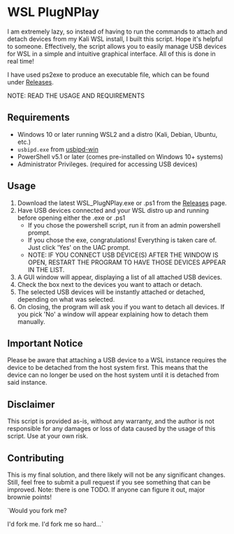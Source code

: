 # WSL PlugNPlay

I am extremely lazy, so instead of having to run the commands to attach and detach devices from my Kali WSL install, I built this script. Hope it's helpful to someone. Effectively, the script allows you to easily manage USB devices for WSL in a simple and intuitive graphical interface. All of this is done in real time!

I have used ps2exe to produce an executable file, which can be found under [Releases](https://github.com/gh0st91/WSL_PlugNPlay/releases).

NOTE: READ THE USAGE AND REQUIREMENTS

## Requirements

- Windows 10 or later running WSL2 and a distro (Kali, Debian, Ubuntu, etc.)
- `usbipd.exe` from [usbipd-win](https://github.com/dorssel/usbipd-win/releases)
- PowerShell v5.1 or later (comes pre-installed on Windows 10+ systems)
- Administrator Privileges. (required for accessing USB devices)

## Usage

1. Download the latest WSL_PlugNPlay.exe or .ps1 from the [Releases](https://github.com/gh0st91/WSL_PlugNPlay/releases) page.
2. Have USB devices connected and your WSL distro up and running before opening either the .exe or .ps1
	- If you chose the powershell script, run it from an admin powershell prompt.
	- If you chose the exe, congratulations! Everything is taken care of. Just click 'Yes' on the UAC prompt.
	- NOTE: IF YOU CONNECT USB DEVICE(S) AFTER THE WINDOW IS OPEN, RESTART THE PROGRAM TO HAVE THOSE DEVICES APPEAR IN THE LIST.
4. A GUI window will appear, displaying a list of all attached USB devices.
5. Check the box next to the devices you want to attach or detach.
7. The selected USB devices will be instantly attached or detached, depending on what was selected.
8. On closing, the program will ask you if you want to detach all devices. If you pick 'No' a window will appear explaining how to detach them manually.

## Important Notice

Please be aware that attaching a USB device to a WSL instance requires the device to be detached from the host system first. This means that the device can no longer be used on the host system until it is detached from said instance.

## Disclaimer

This script is provided as-is, without any warranty, and the author is not responsible for any damages or loss of data caused by the usage of this script. Use at your own risk.

## Contributing

This is my final solution, and there likely will not be any significant changes. Still, feel free to submit a pull request if you see something that can be improved. Note: there is one TODO. If anyone can figure it out, major brownie points!

`Would you fork me?

I'd fork me. I'd fork me so hard...`
